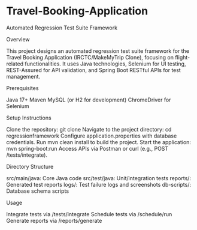 # Travel-Booking-Application

Automated Regression Test Suite Framework

Overview

This project designs an automated regression test suite framework for the Travel Booking Application (IRCTC/MakeMyTrip Clone), focusing on flight-related functionalities. It uses Java technologies, Selenium for UI testing, REST-Assured for API validation, and Spring Boot RESTful APIs for test management.

Prerequisites

Java 17+ Maven MySQL (or H2 for development) ChromeDriver for Selenium

Setup Instructions

Clone the repository: git clone <repository-url> Navigate to the project directory: cd regressionframework Configure application.properties with database credentials. Run mvn clean install to build the project. Start the application: mvn spring-boot:run Access APIs via Postman or curl (e.g., POST /tests/integrate).

Directory Structure

src/main/java: Core Java code src/test/java: Unit/integration tests reports/: Generated test reports logs/: Test failure logs and screenshots db-scripts/: Database schema scripts

Usage

Integrate tests via /tests/integrate Schedule tests via /schedule/run Generate reports via /reports/generate
